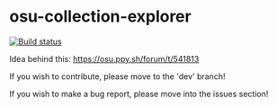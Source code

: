 # osu-collection-explorer 
[![Build status](https://ci.appveyor.com/api/projects/status/teev6t88l9yetv98?svg=true)](https://ci.appveyor.com/project/Mark9870/osu-collection-explorer)


Idea behind this:
https://osu.ppy.sh/forum/t/541813


If you wish to contribute, please move to the 'dev' branch!

If you wish to make a bug report, please move into the issues section!

<!--TODO: THIS-->
